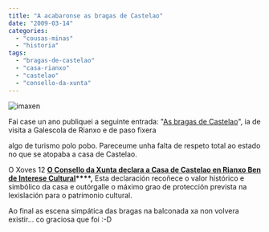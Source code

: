 ```yaml
---
title: "A acabaronse as bragas de Castelao"
date: "2009-03-14"
categories: 
  - "cousas-minas"
  - "historia"
tags: 
  - "bragas-de-castelao"
  - "casa-rianxo"
  - "castelao"
  - "consello-da-xunta"
---
```


![](images/imaxen.gif "imaxen")

Fai case un ano publiquei a seguinte entrada: "[As bragas de Castelao](http://pablobelay.es/2007/08/04/as-bragas-de-castelao/)", ia de visita a Galescola de Rianxo e de paso fixera

algo de turismo polo pobo. Pareceume unha falta de respeto total ao estado no que se atopaba a casa de Castelao.

O Xoves 12 **[O Consello da Xunta declara a Casa de Castelao en Rianxo Ben de Interese Cultural](http://culturaedeporte.xunta.es/actualidade/nova.php?id=940&lg=gal)****,** Esta declaración recoñece o valor histórico e simbólico da casa e outórgalle o máximo grao de protección prevista na lexislación para o patrimonio cultural.

Ao final as escena simpática das bragas na balconada xa non volvera existir... co graciosa que foi :-D
